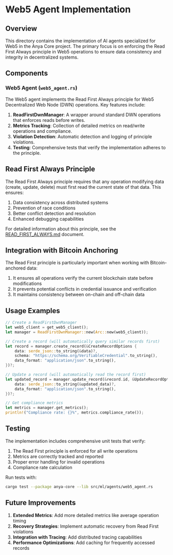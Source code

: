 # Web5 Agent Implementation

## Overview

This directory contains the implementation of AI agents specialized for Web5 in the Anya Core project. The primary focus is on enforcing the Read First Always principle in Web5 operations to ensure data consistency and integrity in decentralized systems.

## Components

### Web5 Agent (`web5_agent.rs`)

The Web5 agent implements the Read First Always principle for Web5 Decentralized Web Node (DWN) operations. Key features include:

1. **ReadFirstDwnManager**: A wrapper around standard DWN operations that enforces reads before writes.
2. **Metrics Tracking**: Collection of detailed metrics on read/write operations and compliance.
3. **Violation Detection**: Automatic detection and logging of principle violations.
4. **Testing**: Comprehensive tests that verify the implementation adheres to the principle.

## Read First Always Principle

The Read First Always principle requires that any operation modifying data (create, update, delete) must first read the current state of that data. This ensures:

1. Data consistency across distributed systems
2. Prevention of race conditions
3. Better conflict detection and resolution
4. Enhanced debugging capabilities

For detailed information about this principle, see the [READ_FIRST_ALWAYS.md](../../../docs/archive/READ_FIRST_ALWAYS.md) document.

## Integration with Bitcoin Anchoring

The Read First principle is particularly important when working with Bitcoin-anchored data:

1. It ensures all operations verify the current blockchain state before modifications
2. It prevents potential conflicts in credential issuance and verification
3. It maintains consistency between on-chain and off-chain data

## Usage Examples

```rust
// Create a ReadFirstDwnManager
let web5_client = get_web5_client();
let manager = ReadFirstDwnManager::new(Arc::new(web5_client));

// Create a record (will automatically query similar records first)
let record = manager.create_record(&CreateRecordOptions {
    data: serde_json::to_string(&data)?,
    schema: "https://schema.org/VerifiableCredential".to_string(),
    data_format: "application/json".to_string(),
})?;

// Update a record (will automatically read the record first)
let updated_record = manager.update_record(&record.id, &UpdateRecordOptions {
    data: serde_json::to_string(&updated_data)?,
    data_format: "application/json".to_string(),
})?;

// Get compliance metrics
let metrics = manager.get_metrics();
println!("Compliance rate: {}%", metrics.compliance_rate());
```

## Testing

The implementation includes comprehensive unit tests that verify:

1. The Read First principle is enforced for all write operations
2. Metrics are correctly tracked and reported
3. Proper error handling for invalid operations
4. Compliance rate calculation

Run tests with:

```bash
cargo test --package anya-core --lib src/ml/agents/web5_agent.rs
```

## Future Improvements

1. **Extended Metrics**: Add more detailed metrics like average operation timing
2. **Recovery Strategies**: Implement automatic recovery from Read First violations
3. **Integration with Tracing**: Add distributed tracing capabilities
4. **Performance Optimizations**: Add caching for frequently accessed records
